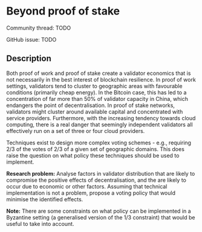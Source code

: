 # Beyond proof of stake

Community thread: TODO

GitHub issue: TODO

## Description

Both proof of work and proof of stake create a validator economics that is not necessarily
in the best interest of blockchain resilience. In proof of work settings, validators tend
to cluster to geographic areas with favourable conditions (primarily cheap energy). In the
Bitcoin case, this has led to a concentration of far more than 50% of validator capacity in
China, which endangers the point of decentralisation. In proof of stake networks, validators might cluster around available capital and concentrated with service providers. Furthermore, with the increasing tendency towards cloud computing, there is a real danger that seemingly independent validators all effectively run on a set of three or four cloud providers.

Techniques exist to design more complex voting schemes - e.g., requiring 2/3 of the votes
of 2/3 of a given set of geographic domains. This does raise the question on what policy these techniques should be used to implement.

**Research problem:** Analyse factors in validator distribution that are likely to compromise
the positive effects of decentralisation, and the are likely to occur due to economic or other factors. Assuming that technical implementation is not a problem, propose a voting policy that would minimise the identified effects.

**Note:** There are some constraints on what policy can be implemented in a Byzantine setting (a generalised version of the 1/3 constraint) that would be useful to take into account.
